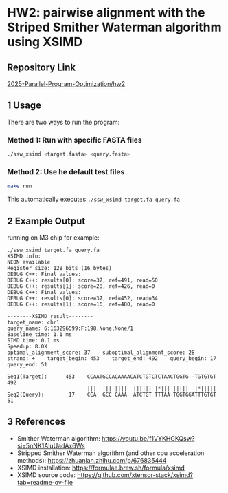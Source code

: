 # HW2: pairwise alignment with the Striped Smither Waterman algorithm using XSIMD


## Repository Link
[2025-Parallel-Program-Optimization/hw2](https://github.com/jasminechennnnn/2025-Parallel-Program-Optimization/tree/main/hw2)

## 1 Usage

There are two ways to run the program:

### Method 1: Run with specific FASTA files

```bash
./ssw_xsimd <target.fasta> <query.fasta>
```

### Method 2: Use he default test files

```bash
make run
```

This automatically executes `./ssw_xsimd target.fa query.fa`

## 2 Example Output
running on M3 chip for example:
```
./ssw_xsimd target.fa query.fa
XSIMD info: 
NEON available
Register size: 128 bits (16 bytes)
DEBUG C++: Final values:
DEBUG C++: results[0]: score=37, ref=491, read=50
DEBUG C++: results[1]: score=28, ref=426, read=0
DEBUG C++: Final values:
DEBUG C++: results[0]: score=37, ref=452, read=34
DEBUG C++: results[1]: score=16, ref=480, read=0

--------XSIMD result--------
target_name: chr1
query_name: 6:163296599:F:198;None;None/1
Baseline time: 1.1 ms
SIMD time: 0.1 ms
Speedup: 8.0X
optimal_alignment_score: 37    suboptimal_alignment_score: 28    strand: +    target_begin: 453    target_end: 492    query_begin: 17    query_end: 51

Seq1(Target):      453    CCAATGCCACAAAACATCTGTCTCTAACTGGTG--TGTGTGT        492
                          |||  ||| ||||  |||||| |*||| |||||  |*|||||
Seq2(Query):        17    CCA--GCC-CAAA--ATCTGT-TTTAA-TGGTGGATTTGTGT         51
```

## 3 References
- Smither Waterman algorithm: https://youtu.be/f1VYKHGKQsw?si=5nNK1AluUadAx6Ws
- Stripped Smither Waterman algorithm (and other cpu acceleration methods): https://zhuanlan.zhihu.com/p/676835444
- XSIMD installation: https://formulae.brew.sh/formula/xsimd
- XSIMD source code: https://github.com/xtensor-stack/xsimd?tab=readme-ov-file